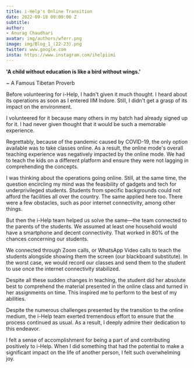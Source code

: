 ```yaml
---
title: i-Help's Online Transition
date: 2022-09-18 00:00:00 Z
subtitle: 
author:
- Anurag Chaudhari
avatar: img/authors/wferr.png
image: img/Blog_1_(22-23).png
twitter: www.google.com
insta: https://www.instagram.com/ihelpiimi
---
```


**'A child without education is like a bird without wings.'**

~ A Famous Tibetan Proverb

Before volunteering for i-Help, I hadn't given it much thought. I heard about its operations as soon as I entered IIM Indore. Still, I didn't get a grasp of its impact on the environment.

I volunteered for it because many others in my batch had already signed up for it. I had never given thought that it would be such a memorable experience.

Regrettably, because of the pandemic caused by COVID-19, the only option available was to take classes online. As a result, the online mode's overall teaching experience was negatively impacted by the online mode. We had to teach the kids on a different platform and ensure they were not lagging in comprehending the concepts.

I was thinking about the operations going online. Still, at the same time, the question encircling my mind was the feasibility of gadgets and tech for underprivileged students. Students from specific backgrounds could not afford the facilities all over the country. The same applied here too. There were a few obstacles, such as poor internet connectivity, among other things.

But then the i-Help team helped us solve the same—the team connected to the parents of the students. We assumed at least one household would have a smartphone and decent connectivity. That worked in 80% of the chances concerning our students.

We connected through Zoom calls, or WhatsApp Video calls to teach the students alongside showing them the screen (our blackboard substitute). In the worst case, we would record our classes and send them to the student to use once the internet connectivity stabilized.

Despite all these sudden changes in teaching, the student did her absolute best to comprehend the material presented in the online class and turned in her assignments on time. This inspired me to perform to the best of my abilities.

Despite the numerous challenges presented by the transition to the online medium, the i-Help team exerted tremendous effort to ensure that the process continued as usual. As a result, I deeply admire their dedication to this endeavor.

I felt a sense of accomplishment for being a part of and contributing positively to i-Help. When I did something that had the potential to make a significant impact on the life of another person, I felt such overwhelming joy.
